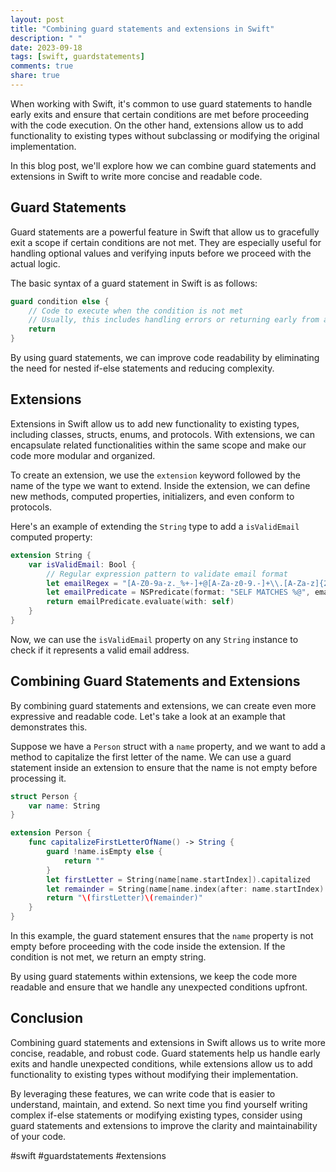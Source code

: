 ```yaml
---
layout: post
title: "Combining guard statements and extensions in Swift"
description: " "
date: 2023-09-18
tags: [swift, guardstatements]
comments: true
share: true
---
```


When working with Swift, it's common to use guard statements to handle early exits and ensure that certain conditions are met before proceeding with the code execution. On the other hand, extensions allow us to add functionality to existing types without subclassing or modifying the original implementation.

In this blog post, we'll explore how we can combine guard statements and extensions in Swift to write more concise and readable code.

## Guard Statements

Guard statements are a powerful feature in Swift that allow us to gracefully exit a scope if certain conditions are not met. They are especially useful for handling optional values and verifying inputs before we proceed with the actual logic.

The basic syntax of a guard statement in Swift is as follows:

``` swift
guard condition else {
    // Code to execute when the condition is not met
    // Usually, this includes handling errors or returning early from a function
    return
}
```

By using guard statements, we can improve code readability by eliminating the need for nested if-else statements and reducing complexity.

## Extensions

Extensions in Swift allow us to add new functionality to existing types, including classes, structs, enums, and protocols. With extensions, we can encapsulate related functionalities within the same scope and make our code more modular and organized.

To create an extension, we use the `extension` keyword followed by the name of the type we want to extend. Inside the extension, we can define new methods, computed properties, initializers, and even conform to protocols.

Here's an example of extending the `String` type to add a `isValidEmail` computed property:

```swift
extension String {
    var isValidEmail: Bool {
        // Regular expression pattern to validate email format
        let emailRegex = "[A-Z0-9a-z._%+-]+@[A-Za-z0-9.-]+\\.[A-Za-z]{2,}"
        let emailPredicate = NSPredicate(format: "SELF MATCHES %@", emailRegex)
        return emailPredicate.evaluate(with: self)
    }
}
```

Now, we can use the `isValidEmail` property on any `String` instance to check if it represents a valid email address.

## Combining Guard Statements and Extensions

By combining guard statements and extensions, we can create even more expressive and readable code. Let's take a look at an example that demonstrates this.

Suppose we have a `Person` struct with a `name` property, and we want to add a method to capitalize the first letter of the name. We can use a guard statement inside an extension to ensure that the name is not empty before processing it.

```swift
struct Person {
    var name: String
}

extension Person {
    func capitalizeFirstLetterOfName() -> String {
        guard !name.isEmpty else {
            return ""
        }
        let firstLetter = String(name[name.startIndex]).capitalized
        let remainder = String(name[name.index(after: name.startIndex)...])
        return "\(firstLetter)\(remainder)"
    }
}
```

In this example, the guard statement ensures that the `name` property is not empty before proceeding with the code inside the extension. If the condition is not met, we return an empty string.

By using guard statements within extensions, we keep the code more readable and ensure that we handle any unexpected conditions upfront.

## Conclusion

Combining guard statements and extensions in Swift allows us to write more concise, readable, and robust code. Guard statements help us handle early exits and handle unexpected conditions, while extensions allow us to add functionality to existing types without modifying their implementation.

By leveraging these features, we can write code that is easier to understand, maintain, and extend. So next time you find yourself writing complex if-else statements or modifying existing types, consider using guard statements and extensions to improve the clarity and maintainability of your code.

#swift #guardstatements #extensions